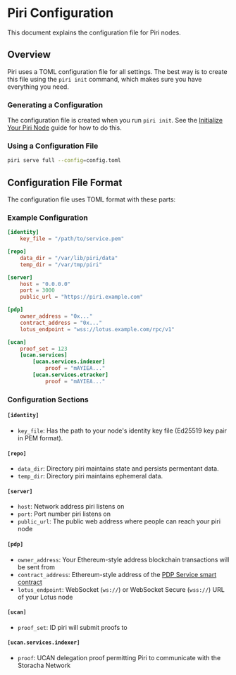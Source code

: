 # Piri Configuration

This document explains the configuration file for Piri nodes.

## Overview

Piri uses a TOML configuration file for all settings. The best way is to create this file using the `piri init` command, which makes sure you have everything you need.

### Generating a Configuration

The configuration file is created when you run `piri init`. See the [Initialize Your Piri Node](./initialization.md) guide for how to do this.

### Using a Configuration File

```bash
piri serve full --config=config.toml
```

## Configuration File Format

The configuration file uses TOML format with these parts:

### Example Configuration

```toml
[identity]
	key_file = "/path/to/service.pem"

[repo]
	data_dir = "/var/lib/piri/data"
	temp_dir = "/var/tmp/piri"

[server]
	host = "0.0.0.0"
	port = 3000
	public_url = "https://piri.example.com"

[pdp]
	owner_address = "0x..."
	contract_address = "0x..."
	lotus_endpoint = "wss://lotus.example.com/rpc/v1"

[ucan]
	proof_set = 123
	[ucan.services]
		[ucan.services.indexer]
			proof = "mAYIEA..."
		[ucan.services.etracker]
			proof = "mAYIEA..."
```

### Configuration Sections

#### `[identity]`
- `key_file`: Has the path to your node's identity key file (Ed25519 key pair in PEM format).

#### `[repo]`
- `data_dir`: Directory piri maintains state and persists permentant data.
- `temp_dir`: Directory piri maintains ephemeral data.

#### `[server]`
- `host`: Network address piri listens on
- `port`: Port number piri listens on
- `public_url`: The public web address where people can reach your piri node

#### `[pdp]`
- `owner_address`: Your Ethereum-style address blockchain transactions will be sent from
- `contract_address`: Ethereum-style address of the [PDP Service smart contract](https://github.com/FilOzone/pdp/?tab=readme-ov-file#v110)
- `lotus_endpoint`: WebSocket (`ws://`) or WebSocket Secure (`wss://`) URL of your Lotus node

#### `[ucan]`
- `proof_set`: ID piri will submit proofs to

#### `[ucan.services.indexer]`
- `proof`: UCAN delegation proof permitting Piri to communicate with the Storacha Network
